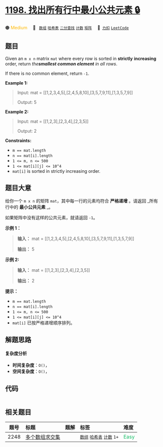 # [1198. 找出所有行中最小公共元素 🔒](https://2xiao.github.io/leetcode-js/problem/1198.html)

🟠 <font color=#ffb800>Medium</font>&emsp; 🔖&ensp; [`数组`](/tag/array.md) [`哈希表`](/tag/hash-table.md) [`二分查找`](/tag/binary-search.md) [`计数`](/tag/counting.md) [`矩阵`](/tag/matrix.md)&emsp; 🔗&ensp;[`力扣`](https://leetcode.cn/problems/find-smallest-common-element-in-all-rows) [`LeetCode`](https://leetcode.com/problems/find-smallest-common-element-in-all-rows)

## 题目

Given an `m x n` matrix `mat` where every row is sorted in **strictly**
**increasing** order, return _the**smallest common element** in all rows_.

If there is no common element, return `-1`.



**Example 1:**

> Input: mat = [[1,2,3,4,5],[2,4,5,8,10],[3,5,7,9,11],[1,3,5,7,9]]
> 
> Output: 5

**Example 2:**

> Input: mat = [[1,2,3],[2,3,4],[2,3,5]]
> 
> Output: 2

**Constraints:**

  * `m == mat.length`
  * `n == mat[i].length`
  * `1 <= m, n <= 500`
  * `1 <= mat[i][j] <= 10^4`
  * `mat[i]` is sorted in strictly increasing order.


## 题目大意

给你一个 `m x n` 的矩阵 `mat`，其中每一行的元素均符合 **严格递增** 。请返回 _所有行中的  **最小公共元素**  _。

如果矩阵中没有这样的公共元素，就请返回 `-1`。



**示例 1：**

> 
> 
> 
> 
> 
> **输入：** mat = [[1,2,3,4,5],[2,4,5,8,10],[3,5,7,9,11],[1,3,5,7,9]]
> 
> **输出：** 5
> 
> 

**示例 2:**

> 
> 
> 
> 
> 
> **输入：** mat = [[1,2,3],[2,3,4],[2,3,5]]
> 
> **输出：** 2
> 
> 



**提示：**

  * `m == mat.length`
  * `n == mat[i].length`
  * `1 <= m, n <= 500`
  * `1 <= mat[i][j] <= 10^4`
  * `mat[i]` 已按严格递增顺序排列。


## 解题思路

#### 复杂度分析

- **时间复杂度**：`O()`，
- **空间复杂度**：`O()`，

## 代码

```javascript

```

## 相关题目

<!-- prettier-ignore -->
| 题号 | 标题 | 题解 | 标签 | 难度 |
| :------: | :------ | :------: | :------ | :------ |
| 2248 | [多个数组求交集](https://leetcode.com/problems/intersection-of-multiple-arrays) |  |  [`数组`](/tag/array.md) [`哈希表`](/tag/hash-table.md) [`计数`](/tag/counting.md) `1+` | <font color=#15bd66>Easy</font> |